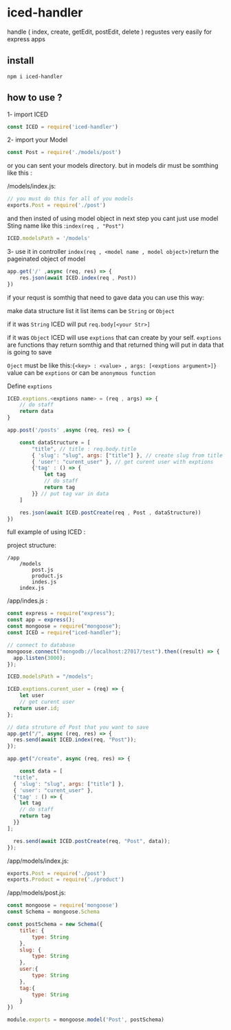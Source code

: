 # iced-handler

handle ( index, create, getEdit, postEdit, delete ) regustes very easily for express apps

## install

```
npm i iced-handler
```

## how to use ?

1- import ICED
```js
const ICED = require('iced-handler')
```
2- import your Model
```js
const Post = require('./models/post')
```
or you can sent your models directory. but in models dir must be somthing like this :

/models/index.js:
```js
// you must do this for all of you models
exports.Post = require('./post')
```
and then insted of using model object in next step you cant just use model Sting name like this :`index(req , "Post")`

```js
ICED.modelsPath = '/models'
```

3- use it in controller
`index(req , <model name , model object>)`return the pageinated object of model
```js
app.get('/' ,async (req, res) => {
    res.json(await ICED.index(req , Post))
})
```
if your requst is somthig that need to gave data you can use this way:

make data structure list it list items can be `String` or `Object`

if it was `String` ICED will put `req.body[<your Str>]`

if it was `Object` ICED will use `exptions` that can create by your self. `exptions` are functions thay return somthig and that returned thing will put in data that is going to save

`Oject` must be like this:`{<key> : <value> , args: [<exptions argument>]}`  value can be `exptions` or can be `anonymous function`

Define `exptions`
```js
ICED.exptions.<exptions name> = (req , args) => {
    // do staff
    return data
}
```

```js
app.post('/posts' ,async (req, res) => {

    const dataStructure = [
        "title", // title : req.body.title
        { 'slug': "slug", args: ["title"] }, // create slug from title
        { 'user': "curent_user" }, // get curent user with exptions
        {'tag' : () => {
            let tag
            // do staff
            return tag
        }} // put tag var in data
    ]

    res.json(await ICED.postCreate(req , Post , dataStructure))
})
```


full example of using ICED :

project structure:
```
/app
    /models
        post.js
        product.js
        indes.js
    index.js
```

/app/indes.js :
```js
const express = require("express");
const app = express();
const mongoose = require("mongoose");
const ICED = require("iced-handler");

// connect to database
mongoose.connect("mongodb://localhost:27017/test").then((result) => {
  app.listen(3000);
});

ICED.modelsPath = "/models";

ICED.exptions.curent_user = (req) => {
    let user
    // get curent user
  return user.id;
};

// data struture of Post that you want to save
app.get("/", async (req, res) => {
  res.send(await ICED.index(req, "Post"));
});

app.get("/create", async (req, res) => {

    const data = [
  "title",
  { 'slug': "slug", args: ["title"] },
  { 'user': "curent_user" },
  {'tag' : () => {
    let tag
    // do staff
    return tag
  }}
];

  res.send(await ICED.postCreate(req, "Post", data));
});
```

/app/models/index.js:
```js
exports.Post = require('./post')
exports.Product = require('./product')
```

/app/models/post.js:
```js
const mongoose = require('mongoose')
const Schema = mongoose.Schema

const postSchema = new Schema({
    title: {
        type: String
    },
    slug: {
        type: String
    },
    user:{
        type: String
    },
    tag:{
        type: String
    }
})

module.exports = mongoose.model('Post', postSchema)
```
